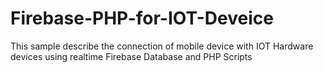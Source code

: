 # Firebase-PHP-for-IOT-Deveice
This sample describe the connection of mobile device with IOT Hardware devices using realtime Firebase Database and PHP Scripts
